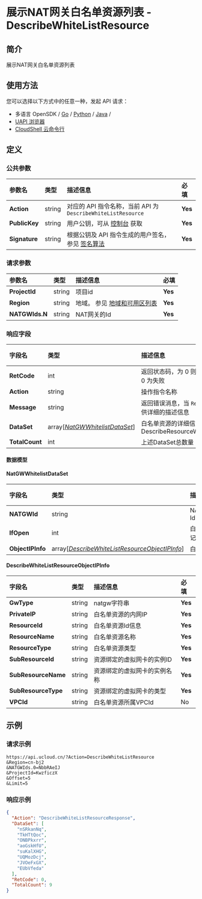 # 展示NAT网关白名单资源列表 - DescribeWhiteListResource

## 简介

展示NAT网关白名单资源列表






## 使用方法

您可以选择以下方式中的任意一种，发起 API 请求：
- 多语言 OpenSDK / [Go](https://github.com/ucloud/ucloud-sdk-go) / [Python](https://github.com/ucloud/ucloud-sdk-python3) / [Java](https://github.com/ucloud/ucloud-sdk-java) /
- [UAPI 浏览器](https://console.ucloud.cn/uapi/detail?id=DescribeWhiteListResource)
- [CloudShell 云命令行](https://shell.ucloud.cn/)


## 定义

### 公共参数

| 参数名 | 类型 | 描述信息 | 必填 |
|:---|:---|:---|:---|
| **Action**     | string  | 对应的 API 指令名称，当前 API 为 `DescribeWhiteListResource`                        | **Yes** |
| **PublicKey**  | string  | 用户公钥，可从 [控制台](https://console.ucloud.cn/uapi/apikey) 获取                                             | **Yes** |
| **Signature**  | string  | 根据公钥及 API 指令生成的用户签名，参见 [签名算法](api/summary/signature.md)  | **Yes** |

### 请求参数

| 参数名 | 类型 | 描述信息 | 必填 |
|:---|:---|:---|:---|
| **ProjectId** | string | 项目id |**Yes**|
| **Region** | string | 地域。 参见 [地域和可用区列表](https://docs.ucloud.cn/api/summary/regionlist) |**Yes**|
| **NATGWIds.N** | string | NAT网关的Id |**Yes**|

### 响应字段

| 字段名 | 类型 | 描述信息 | 必填 |
|:---|:---|:---|:---|
| **RetCode** | int | 返回状态码，为 0 则为成功返回，非 0 为失败 |**Yes**|
| **Action** | string | 操作指令名称 |**Yes**|
| **Message** | string | 返回错误消息，当 `RetCode` 非 0 时提供详细的描述信息 |No|
| **DataSet** | array[[*NatGWWhitelistDataSet*](#NatGWWhitelistDataSet)] | 白名单资源的详细信息，详见DescribeResourceWhiteListDataSet |**Yes**|
| **TotalCount** | int | 上述DataSet总数量 |**Yes**|

#### 数据模型


#### NatGWWhitelistDataSet

| 字段名 | 类型 | 描述信息 | 必填 |
|:---|:---|:---|:---|
| **NATGWId** | string | NATGateWay Id |**Yes**|
| **IfOpen** | int | 白名单开关标记 |**Yes**|
| **ObjectIPInfo** | array[[*DescribeWhiteListResourceObjectIPInfo*](#DescribeWhiteListResourceObjectIPInfo)] | 白名单详情 |**Yes**|

#### DescribeWhiteListResourceObjectIPInfo

| 字段名 | 类型 | 描述信息 | 必填 |
|:---|:---|:---|:---|
| **GwType** | string | natgw字符串 |**Yes**|
| **PrivateIP** | string | 白名单资源的内网IP |**Yes**|
| **ResourceId** | string | 白名单资源Id信息 |**Yes**|
| **ResourceName** | string | 白名单资源名称 |**Yes**|
| **ResourceType** | string | 白名单资源类型 |**Yes**|
| **SubResourceId** | string | 资源绑定的虚拟网卡的实例ID |**Yes**|
| **SubResourceName** | string | 资源绑定的虚拟网卡的实例名称 |**Yes**|
| **SubResourceType** | string | 资源绑定的虚拟网卡的类型 |**Yes**|
| **VPCId** | string | 白名单资源所属VPCId |No|

## 示例

### 请求示例
    
```
https://api.ucloud.cn/?Action=DescribeWhiteListResource
&Region=cn-bj2
&NATGWIds.0=NbbRAeIJ
&ProjectId=KwzficzX
&Offset=5
&Limit=5
```

### 响应示例
    
```json
{
  "Action": "DescribeWhiteListResourceResponse",
  "DataSet": [
    "nSRkanNq",
    "TkHTtQoc",
    "ONBPkxrr",
    "aoGskHfU",
    "suKalXHG",
    "UQMozDcj",
    "JVOeFxGX",
    "EUbVfeda"
  ],
  "RetCode": 0,
  "TotalCount": 9
}
```





